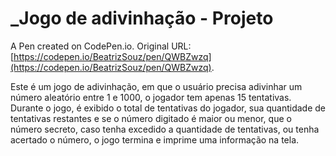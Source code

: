 # _Jogo de adivinhação  - Projeto

A Pen created on CodePen.io. Original URL: [https://codepen.io/BeatrizSouz/pen/QWBZwzq](https://codepen.io/BeatrizSouz/pen/QWBZwzq).

Este é um jogo de adivinhação, em que o usuário precisa adivinhar um número aleatório entre 1 e 1000, o jogador tem apenas 15 tentativas. 
Durante o jogo, é exibido o total de tentativas do jogador, sua quantidade de tentativas restantes e se o número digitado é maior ou menor, que o número secreto, caso tenha excedido a quantidade de tentativas, ou tenha acertado o número, o jogo termina e imprime uma informação na tela.